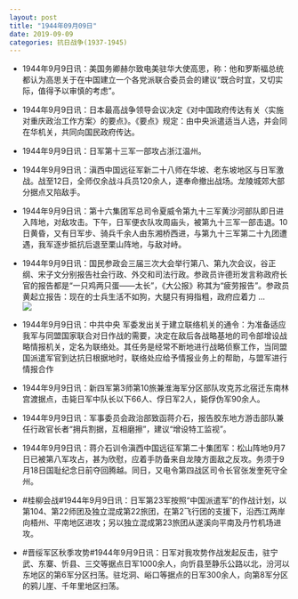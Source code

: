 ```yaml
---
layout: post
title: "1944年09月09日"
date: 2019-09-09
categories: 抗日战争(1937-1945)
---
```


<meta name="referrer" content="no-referrer" />

- 1944年9月9日讯：美国务卿赫尔致电美驻华大使高思，称：他和罗斯福总统都认为高思关于在中国建立一个各党派联合委员会的建议“既合时宜，又切实际，值得予以审慎的考虑”。 

- 1944年9月9日讯：日本最高战争领导会议决定《对中国政府传达有关〈实施对重庆政治工作方案〉的要点》。《要点》规定：由中央派遣适当人选，并会同在华机关，共同向国民政府传达。 

- 1944年9月9日讯：日军第十三军一部攻占浙江温州。 

- 1944年9月9日讯：滇西中国远征军新二十八师在华坡、老东坡地区与日军激战。战至12日，全师仅余战斗兵员120余人，遂奉命撤出战场。龙陵城郊大部分据点又陷敌手。 

- 1944年9月9日讯：第十六集团军总司令夏威令第九十三军黄沙河部队即日进入阵地，对敌攻击。下午，日军便衣队攻周庙头，被第九十三军一部击退。10日黄昏，又有日军步、骑兵千余人由东湘桥西进，与第九十三军第二十九团遭遇，我军逐步抵抗后退至栗山阵地，与敌对峙。 

- 1944年9月9日讯：国民参政会三届三次大会举行第八、第九次会议，谷正纲、宋子文分别报告社会行政、外交和司法行政。参政员许德珩发言称政府长官的报告都是“一只鸡两只蛋——太长”，《大公报》称其为“疲劳报告”。参政员黄起立报告：现在的士兵生活不如狗，大腿只有拇指粗，政府应着力 ... <br/><img src="https://wx3.sinaimg.cn/large/aca367d8ly1g6tdg6q1m2j20c80bx0su.jpg" />

- 1944年9月9日讯：中共中央 军委发出关于建立联络机关的通令：为准备适应我军与同盟国家联合对日作战的需要，决定在敌后各战略基地的司令部增设战略情报机关，定名为联络处。其任务是经常不断地进行战略侦察工作，当同盟国派遣军官到达抗日根据地时，联络处应给予情报业务上的帮助，与盟军进行情报合作 

- 1944年9月9日讯：新四军第3师第10旅兼淮海军分区部队攻克苏北宿迁东南林宫渡据点，击毙日军中队长以下66人、俘日军2人，毙俘伪军90余人。 

- 1944年9月9日讯：军事委员会政治部致函蒋介石，报告胶东地方游击部队兼任行政官长者“拥兵割据，互相磨擦”，建议“增设特工监视”。 

- 1944年9月9日讯：蒋介石训令滇西中国远征军第二十集团军：松山阵地9月7日已被第八军攻占，甚为欣慰，应着手防备来自龙陵方面敌之反攻。务须于9月18日国耻纪念日前夺回腾越。同日，又电令第四战区司令长官张发奎死守全州。 

- #桂柳会战#1944年9月9日讯：日军第23军按照“中国派遣军”的作战计划，以第104、第22师团及独立混成第22旅团，在第2飞行团的支援下，沿西江两岸向梧州、平南地区进攻；另以独立混成第23旅团从遂溪向平南及丹竹机场进攻。 

- #晋绥军区秋季攻势#1944年9月9日讯：日军对我攻势作战发起反击，驻宁武、东寨、忻县、三交等据点日军1000余人，向忻县至静乐公路以北，汾河以东地区的第6军分区扫荡。驻圪洞、峪口等据点的日军300余人，向第8军分区的鸦儿崖、千年里地区扫荡。 


